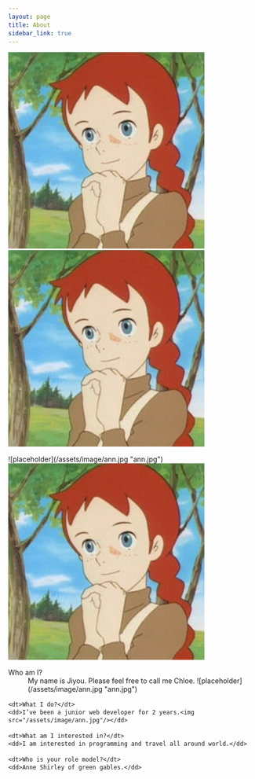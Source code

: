 ```yaml
---
layout: page
title: About
sidebar_link: true
---
```



![placeholder](/assets/image/ann.jpg "ann.jpg")
![placeholder](/assets/image/ann.jpg)
<div class="message">
![placeholder](/assets/image/ann.jpg "ann.jpg")
<img src="/assets/image/ann.jpg"/>
  <dl>
    <dt>Who am I?</dt>
    <dd>My name is Jiyou. Please feel free to call me Chloe. ![placeholder](/assets/image/ann.jpg "ann.jpg")</dd>

    <dt>What I do?</dt>
    <dd>I’ve been a junior web developer for 2 years.<img src="/assets/image/ann.jpg"/></dd>

    <dt>What am I interested in?</dt>
    <dd>I am interested in programming and travel all around world.</dd>

    <dt>Who is your role model?</dt>
    <dd>Anne Shirley of green gables.</dd>
  </dl>
</div>

